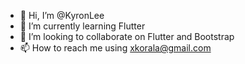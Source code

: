 - 👋 Hi, I’m @KyronLee
- 🌱 I’m currently learning Flutter
- 💞️ I’m looking to collaborate on Flutter and Bootstrap
- 📫 How to reach me using xkorala@gmail.com


